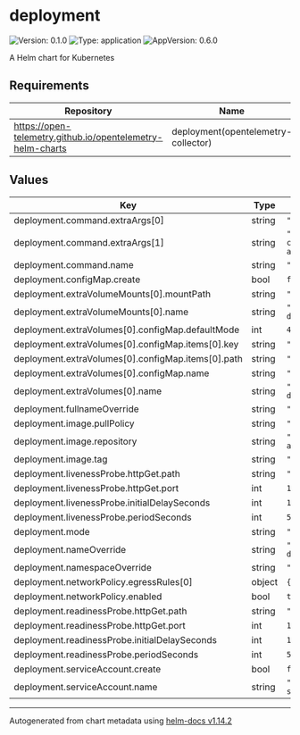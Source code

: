 # deployment

![Version: 0.1.0](https://img.shields.io/badge/Version-0.1.0-informational?style=flat-square) ![Type: application](https://img.shields.io/badge/Type-application-informational?style=flat-square) ![AppVersion: 0.6.0](https://img.shields.io/badge/AppVersion-0.6.0-informational?style=flat-square)

A Helm chart for Kubernetes

## Requirements

| Repository | Name | Version |
|------------|------|---------|
| https://open-telemetry.github.io/opentelemetry-helm-charts | deployment(opentelemetry-collector) | 0.97.0 |

## Values

| Key | Type | Default | Description |
|-----|------|---------|-------------|
| deployment.command.extraArgs[0] | string | `"start"` |  |
| deployment.command.extraArgs[1] | string | `"--config=/conf/observe-agent.yaml"` |  |
| deployment.command.name | string | `"observe-agent"` |  |
| deployment.configMap.create | bool | `false` |  |
| deployment.extraVolumeMounts[0].mountPath | string | `"/conf"` |  |
| deployment.extraVolumeMounts[0].name | string | `"observe-agent-deployment-config"` |  |
| deployment.extraVolumes[0].configMap.defaultMode | int | `420` |  |
| deployment.extraVolumes[0].configMap.items[0].key | string | `"relay"` |  |
| deployment.extraVolumes[0].configMap.items[0].path | string | `"observe-agent.yaml"` |  |
| deployment.extraVolumes[0].configMap.name | string | `"observe-agent"` |  |
| deployment.extraVolumes[0].name | string | `"observe-agent-deployment-config"` |  |
| deployment.fullnameOverride | string | `"observe"` |  |
| deployment.image.pullPolicy | string | `"IfNotPresent"` |  |
| deployment.image.repository | string | `"observeinc/observe-agent"` |  |
| deployment.image.tag | string | `"0.7.0"` |  |
| deployment.livenessProbe.httpGet.path | string | `"/status"` |  |
| deployment.livenessProbe.httpGet.port | int | `13133` |  |
| deployment.livenessProbe.initialDelaySeconds | int | `10` |  |
| deployment.livenessProbe.periodSeconds | int | `5` |  |
| deployment.mode | string | `"deployment"` |  |
| deployment.nameOverride | string | `"observe-agent-deployment"` |  |
| deployment.namespaceOverride | string | `"observe"` |  |
| deployment.networkPolicy.egressRules[0] | object | `{}` |  |
| deployment.networkPolicy.enabled | bool | `true` |  |
| deployment.readinessProbe.httpGet.path | string | `"/status"` |  |
| deployment.readinessProbe.httpGet.port | int | `13133` |  |
| deployment.readinessProbe.initialDelaySeconds | int | `10` |  |
| deployment.readinessProbe.periodSeconds | int | `5` |  |
| deployment.serviceAccount.create | bool | `false` |  |
| deployment.serviceAccount.name | string | `"observe-agent-service-account"` |  |

----------------------------------------------
Autogenerated from chart metadata using [helm-docs v1.14.2](https://github.com/norwoodj/helm-docs/releases/v1.14.2)

